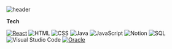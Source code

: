 

![header](https://capsule-render.vercel.app/api?type=waving&color=auto&height=300&section=header&text=Code_Positive&fontSize=90)


**Tech**

<a href="#"><img alt="React" src="https://img.shields.io/badge/React-20232a.svg?logo=react&logoColor=%2361DAFB"></a>
<img alt="HTML" src="https://img.shields.io/badge/HTML-E34F26.svg?logo=html5&logoColor=white">
<img alt="CSS" src="https://img.shields.io/badge/CSS-1572B6.svg?logo=css3&logoColor=white">
<img alt="Java" src="https://custom-icon-badges.demolab.com/badge/Java-007396.svg?logo=java&logoColor=white">
<img alt="JavaScript" src="https://img.shields.io/badge/JavaScript-F7DF1E.svg?logo=javascript&logoColor=black">
<img alt="Notion" src="https://img.shields.io/badge/Notion-010101.svg?logo=notion&logoColor=white">
<img alt="SQL" src="https://custom-icon-badges.demolab.com/badge/SQL-025E8C.svg?logo=database&logoColor=white">
<img alt="Visual Studio Code" src="https://img.shields.io/badge/Visual%20Studio%20Code-0078d7.svg?logo=visual-studio-code&logoColor=white">
<a href="#"><img alt="Oracle" src ="https://img.shields.io/badge/Oracle-F00000.svg?logo=oracle&logoColor=white"></a>




